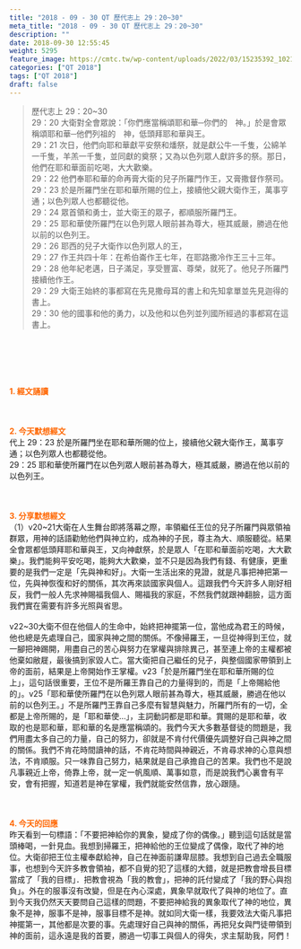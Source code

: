 ```yaml
---
title: "2018 - 09 - 30 QT 歷代志上 29：20~30"
meta_title: "2018 - 09 - 30 QT 歷代志上 29：20~30"
description: ""
date: 2018-09-30 12:55:45
weight: 5295
feature_image: https://cmtc.tw/wp-content/uploads/2022/03/15235392_10211799862337740_180693556567566654_o-1.webp
categories: ["QT 2018"]
tags: ["QT 2018"]
draft: false
---
```


<blockquote>歷代志上 29：20~30<br />
29：20 大衛對全會眾說：「你們應當稱頌耶和華─你們的　神。」於是會眾稱頌耶和華─他們列祖的　神，低頭拜耶和華與王。<br />
29：21 次日，他們向耶和華獻平安祭和燔祭，就是獻公牛一千隻，公綿羊一千隻，羊羔一千隻，並同獻的奠祭；又為以色列眾人獻許多的祭。那日，他們在耶和華面前吃喝，大大歡樂。<br />
29：22 他們奉耶和華的命再膏大衛的兒子所羅門作王，又膏撒督作祭司。<br />
29：23 於是所羅門坐在耶和華所賜的位上，接續他父親大衛作王，萬事亨通；以色列眾人也都聽從他。<br />
29：24 眾首領和勇士，並大衛王的眾子，都順服所羅門王。<br />
29：25 耶和華使所羅門在以色列眾人眼前甚為尊大，極其威嚴，勝過在他以前的以色列王。<br />
29：26 耶西的兒子大衛作以色列眾人的王，<br />
29：27 作王共四十年：在希伯崙作王七年，在耶路撒冷作王三十三年。<br />
29：28 他年紀老邁，日子滿足，享受豐富、尊榮，就死了。他兒子所羅門接續他作王。<br />
29：29 大衛王始終的事都寫在先見撒母耳的書上和先知拿單並先見迦得的書上。<br />
29：30 他的國事和他的勇力，以及他和以色列並列國所經過的事都寫在這書上。</blockquote><br />
&nbsp;<br />
<br />
&nbsp;<br />
<br />
<span style="color: #ff6600;"><strong>1. </strong><strong>經文誦讀</strong></span><br />
<br />
<span style="color: #ff6600;"><strong> </strong></span><br />
<br />
<span style="color: #ff6600;"><strong>2. 今天默想</strong><strong>經文<br />
</strong></span>代上 29：23 於是所羅門坐在耶和華所賜的位上，接續他父親大衛作王，萬事亨通；以色列眾人也都聽從他。<br />
29：25 耶和華使所羅門在以色列眾人眼前甚為尊大，極其威嚴，勝過在他以前的以色列王。<br />
<br />
&nbsp;<br />
<br />
<span style="color: #ff6600;"><strong>3. 分享默想經文<br />
</strong></span>（1）v20~21大衛在人生舞台即將落幕之際，率領繼任王位的兒子所羅門與眾領袖群眾，用神的話語勸勉他們與神立約，成為神的子民，尊主為大、順服聽從。結果全會眾都低頭拜耶和華與王，又向神獻祭，於是眾人「在耶和華面前吃喝，大大歡樂」。我們能夠平安吃喝，能夠大大歡樂，並不只是因為我們有錢、有健康，更重要的是我們一定是「先與神和好」。大衛一生活出來的見證，就是凡事把神把第一位，先與神恢復和好的關係，其次再來談國家與個人。這跟我們今天許多人剛好相反，我們一般人先求神賜福我個人、賜福我的家庭，不然我們就跟神翻臉，這方面我們實在需要有許多光照與省思。<br />
<br />
v22~30大衛不但在他個人的生命中，始終把神擺第一位，當他成為君王的時候，他也總是先處理自己，國家與神之間的關係。不像掃羅王，一旦從神得到王位，就一腳把神踢開，用盡自己的苦心與努力在掌權與排除異己，甚至連上帝的主權都被他棄如敝屣，最後搞到家毀人亡。當大衛把自己繼任的兒子，與整個國家帶領到上帝的面前，結果是上帝開始作王掌權。v23「於是所羅門坐在耶和華所賜的位上」，這句話很重要，王位不是所羅王靠自己的力量得到的，而是「上帝賜給他的」。v25「耶和華使所羅門在以色列眾人眼前甚為尊大，極其威嚴，勝過在他以前的以色列王。」不是所羅門王靠自己多麼有智慧與魅力，所羅門所有的一切，全都是上帝所賜的，是「耶和華使…」，主詞動詞都是耶和華。賞賜的是耶和華，收取的也是耶和華，耶和華的名是應當稱頌的。我們今天大多數基督徒的問題是，我們用盡太多自己的力量，自己的努力，卻就是不肯付代價優先調整好自己與神之間的關係。我們不肯花時間讀神的話，不肯花時間與神親近，不肯尋求神的心意與想法，不肯順服。只一味靠自己努力，結果就是自己承擔自己的苦果。我們也不是說凡事親近上帝，倚靠上帝，就一定一帆風順、萬事如意，而是說我們心裏會有平安，會有把握，知道若是神在掌權，我們就能安然信靠，放心跟隨。<br />
<br />
&nbsp;<br />
<br />
<span style="color: #ff6600;"><strong>4. 今天的回應<br />
</strong></span>昨天看到一句標語：「不要把神給你的異象，變成了你的偶像。」聽到這句話就是當頭棒喝，一針見血。我想到掃羅王，把神給他的王位變成了偶像，取代了神的地位。大衛卻把王位主權奉獻給神，自己在神面前謙卑屈膝。我想到自己過去全職服事，也想到今天許多教會領袖，都不自覺的犯了這樣的大錯，就是把教會增長目標當成了「我的目標」．把教會視為「我的教會」，把神的託付變成了「我的野心與抱負」。外在的服事沒有改變，但是在內心深處，異象早就取代了與神的地位了。直到今天我仍然天天要問自己這樣的問題，不要把神給我的異象取代了神的地位，異象不是神，服事不是神，服事目標不是神。就如同大衛一樣，我要效法大衛凡事把神擺第一，其他都是次要的事。先處理好自己與神的關係，再把兒女與門徒帶領到神的面前，這永遠是我的首要，勝過一切事工與個人的得失，求主幫助我，阿們！
        